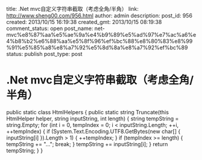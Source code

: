 title: .Net mvc自定义字符串截取（考虑全角/半角）
link: http://www.sheng00.com/956.html
author: admin
description: 
post_id: 956
created: 2013/10/15 16:19:38
created_gmt: 2013/10/15 08:19:38
comment_status: open
post_name: net-mvc%e8%87%aa%e5%ae%9a%e4%b9%89%e5%ad%97%e7%ac%a6%e4%b8%b2%e6%88%aa%e5%8f%96%ef%bc%88%e8%80%83%e8%99%91%e5%85%a8%e8%a7%92%e5%8d%8a%e8%a7%92%ef%bc%89
status: publish
post_type: post

# .Net mvc自定义字符串截取（考虑全角/半角）

public static class HtmlHelpers
    {
      public static string Truncate(this HtmlHelper helper, string inputString, int length)
      {
        string tempString = string.Empty;
        for (int i = 0, tempIndex = 0; i < inputString.Length; ++i, ++tempIndex)
        {
          if (System.Text.Encoding.UTF8.GetBytes(new char[] { inputString[i] }).Length > 1)
          {
            ++tempIndex;
          }
          if (tempIndex >= length)
          {
            tempString += "...";
            break;
          }
          tempString += inputString[i];
        }
        return tempString;
      }
    }